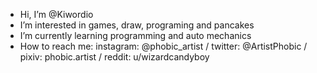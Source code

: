 -  Hi, I’m @Kiwordio
-  I’m interested in games, draw, programing and pancakes
-  I’m currently learning programming and auto mechanics
-  How to reach me: instagram: @phobic_artist / twitter: @ArtistPhobic / pixiv: phobic.artist / reddit: u/wizardcandyboy

<!---
Kiwordio/Kiwordio is a ✨ special ✨ repository because its `README.md` (this file) appears on your GitHub profile.
You can click the Preview link to take a look at your changes.
--->
